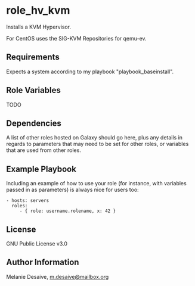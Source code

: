 role_hv_kvm
=========

Installs a KVM Hypervisor.

For CentOS uses the SIG-KVM Repositories for qemu-ev.

Requirements
------------

Expects a system according to my playbook "playbook_baseinstall".

Role Variables
--------------

TODO

Dependencies
------------

A list of other roles hosted on Galaxy should go here, plus any details in regards to parameters that may need to be set for other roles, or variables that are used from other roles.

Example Playbook
----------------

Including an example of how to use your role (for instance, with variables passed in as parameters) is always nice for users too:

    - hosts: servers
      roles:
         - { role: username.rolename, x: 42 }

License
-------

GNU Public License v3.0

Author Information
------------------

Melanie Desaive, m.desaive@mailbox.org
